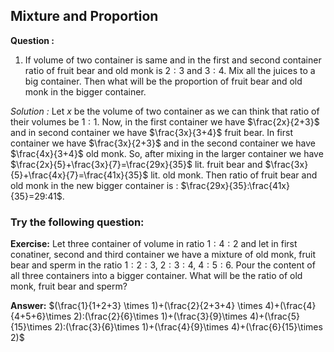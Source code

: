 ## Mixture and Proportion

**Question :** 
1. If volume of two container is same and in the first and second container ratio of fruit bear and old monk is $2:3$ and $3:4$. Mix all the juices to a big container. Then what will be the proportion of fruit bear and old monk in the bigger container.

*Solution :* Let $x$ be the volume of two container as we can think that ratio of their volumes be $1:1$. Now, in the first container we have $\frac{2x}{2+3}$ and in second container we have $\frac{3x}{3+4}$ fruit bear. In first container we have $\frac{3x}{2+3}$ and in the second container we have $\frac{4x}{3+4}$ old monk. So, after mixing in the larger container we have $\frac{2x}{5}+\frac{3x}{7}=\frac{29x}{35}$ lit. fruit bear and $\frac{3x}{5}+\frac{4x}{7}=\frac{41x}{35}$ lit. old monk. Then ratio of fruit bear and old monk in the new bigger container is : $\frac{29x}{35}:\frac{41x}{35}=29:41$.

### Try the following question:
**Exercise:** Let three container of volume in ratio $1:4:2$ and let in first conatiner, second and third container we have a mixture of old monk, fruit bear and sperm in the ratio $1:2:3$, $2:3:4$, $4:5:6$. Pour the content of all three containers into a bigger container. What will be the ratio of old monk, fruit bear and sperm?

**Answer:** $(\frac{1}{1+2+3} \times 1)+(\frac{2}{2+3+4} \times 4)+(\frac{4}{4+5+6}\times 2):(\frac{2}{6}\times 1)+(\frac{3}{9}\times 4)+(\frac{5}{15}\times 2):(\frac{3}{6}\times 1)+(\frac{4}{9}\times 4)+(\frac{6}{15}\times 2)$
